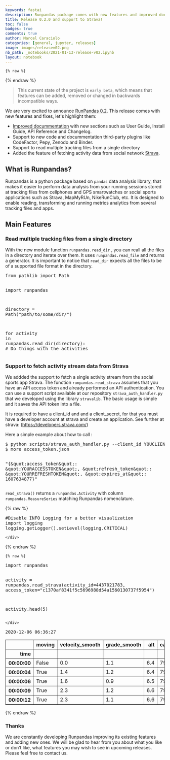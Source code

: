 ```yaml
---
keywords: fastai
description: Runpandas package comes with new features and improved docs!
title: Release 0.2.0 and support to Strava! 
toc: false 
badges: true
comments: true
author: Marcel Caraciolo
categories: [general, jupyter, releases]
image: images/releasev02.png
nb_path: _notebooks/2021-01-13-release-v02.ipynb
layout: notebook
---
```


<!--
#################################################
### THIS FILE WAS AUTOGENERATED! DO NOT EDIT! ###
#################################################
# file to edit: _notebooks/2021-01-13-release-v02.ipynb
-->

<div class="container" id="notebook-container">
        
    {% raw %}
    
<div class="cell border-box-sizing code_cell rendered">

</div>
    {% endraw %}

<div class="cell border-box-sizing text_cell rendered"><div class="inner_cell">
<div class="text_cell_render border-box-sizing rendered_html">
<blockquote><p>This  current state of the project is <code>early beta</code>, which means that features can be added, removed or changed in backwards incompatible ways.</p>
</blockquote>

</div>
</div>
</div>
<div class="cell border-box-sizing text_cell rendered"><div class="inner_cell">
<div class="text_cell_render border-box-sizing rendered_html">
<p>We are very excited to announce <a href="https://pypi.org/project/runpandas/">RunPandas 0.2</a>. This release comes with new features and fixes, let's highlight them:</p>

</div>
</div>
</div>
<div class="cell border-box-sizing text_cell rendered"><div class="inner_cell">
<div class="text_cell_render border-box-sizing rendered_html">
<ul>
<li><a href="https://www.runpandas.run/en/latest/">Improved docummentation</a> with new sections such as User Guide, Install Guide, API Reference and Changelog.</li>
<li>Support to new code and docummentation third-party plugins like CodeFactor, Pepy, Zenodo and Binder.</li>
<li>Support to read multiple tracking files from a single directory </li>
<li>Added the feature of fetching activity data from social network <a href="http://strava.com/">Strava</a>.</li>
</ul>

</div>
</div>
</div>
<div class="cell border-box-sizing text_cell rendered"><div class="inner_cell">
<div class="text_cell_render border-box-sizing rendered_html">
<h2 id="What-is-Runpandas?">What is Runpandas?<a class="anchor-link" href="#What-is-Runpandas?"> </a></h2>
</div>
</div>
</div>
<div class="cell border-box-sizing text_cell rendered"><div class="inner_cell">
<div class="text_cell_render border-box-sizing rendered_html">
<p>Runpandas is a python package based on <code>pandas</code> data analysis library, that makes it easier to perform data analysis from your running sessions stored at tracking files from cellphones and GPS smartwatches or social sports applications such as Strava, MapMyRUn, NikeRunClub, etc. It is designed to enable reading, transforming and running metrics analytics from several tracking files and apps.</p>

</div>
</div>
</div>
<div class="cell border-box-sizing text_cell rendered"><div class="inner_cell">
<div class="text_cell_render border-box-sizing rendered_html">
<h2 id="Main-Features">Main Features<a class="anchor-link" href="#Main-Features"> </a></h2>
</div>
</div>
</div>
<div class="cell border-box-sizing text_cell rendered"><div class="inner_cell">
<div class="text_cell_render border-box-sizing rendered_html">
<h3 id="Read-multiple-tracking-files-from-a-single-directory">Read multiple tracking files from a single directory<a class="anchor-link" href="#Read-multiple-tracking-files-from-a-single-directory"> </a></h3>
</div>
</div>
</div>
<div class="cell border-box-sizing text_cell rendered"><div class="inner_cell">
<div class="text_cell_render border-box-sizing rendered_html">
<p>With the new module function <code>runpandas.read_dir</code> , you can reall all the files in a directory and iterate over them. It uses <code>runpandas.read_file</code>  and returns a generator. It is important to notice that
<code>read_dir</code> expects all the files to be of a supported file format in the directory.</p>

</div>
</div>
</div>
<div class="cell border-box-sizing text_cell rendered"><div class="inner_cell">
<div class="text_cell_render border-box-sizing rendered_html">
<div class="highlight"><pre><span></span><span class="kn">from</span> <span class="nn">pathlib</span> <span class="kn">import</span> <span class="n">Path</span>

<span class="kn">import</span> <span class="nn">runpandas</span>

<span class="n">directory</span> <span class="o">=</span> <span class="n">Path</span><span class="p">(</span><span class="s2">&quot;path/to/some/dir/&quot;</span><span class="p">)</span>

<span class="k">for</span> <span class="n">activity</span> <span class="ow">in</span> <span class="n">runpandas</span><span class="o">.</span><span class="n">read_dir</span><span class="p">(</span><span class="n">directory</span><span class="p">):</span>
    <span class="c1"># Do things with the activities</span>
</pre></div>

</div>
</div>
</div>
<div class="cell border-box-sizing text_cell rendered"><div class="inner_cell">
<div class="text_cell_render border-box-sizing rendered_html">
<h3 id="Support-to-fetch-activity-stream-data-from-Strava">Support to fetch activity stream data from Strava<a class="anchor-link" href="#Support-to-fetch-activity-stream-data-from-Strava"> </a></h3>
</div>
</div>
</div>
<div class="cell border-box-sizing text_cell rendered"><div class="inner_cell">
<div class="text_cell_render border-box-sizing rendered_html">
<p>We addded the support to fetch a single activity stream from the social sports app Strava. The function <code>runpandas.read_strava</code> assumes that you have an API access token and already performed an API authentication. You can use a support script available at our repository <code>strava_auth_handler.py</code> that we developed using the library <code>stravalib</code>.  The basic usage is simple and it saves the API token into a file.</p>
<p>It is required to have a client_id and and a client_secret, for that you must have a developer account at strava and create an application. See further at strava:  (<a href="https://developers.strava.com/">https://developers.strava.com/</a>)</p>
<p>Here a simple example about how to call :</p>

</div>
</div>
</div>
<div class="cell border-box-sizing text_cell rendered"><div class="inner_cell">
<div class="text_cell_render border-box-sizing rendered_html">
<div class="highlight"><pre><span></span><span class="gp">$</span> python scripts/strava_auth_handler.py --client_id YOUCLIENTID --client_secret YOURCLIENTSECRET
<span class="gp">$</span> more access_token.json

<span class="go">&quot;{\&quot;access_token\&quot;: \&quot;YOURACCESSTOKEN\&quot;, \&quot;refresh_token\&quot;: \&quot;YOURREFRESHTOKEN\&quot;, \&quot;expires_at\&quot;: 1607634877}&quot;</span>
</pre></div>

</div>
</div>
</div>
<div class="cell border-box-sizing text_cell rendered"><div class="inner_cell">
<div class="text_cell_render border-box-sizing rendered_html">
<p><code>read_strava()</code> returns a <code>runpandas.Activity</code> with column <code>runpandas.MeasureSeries</code> matching Runpandas nomenclature.</p>

</div>
</div>
</div>
    {% raw %}
    
<div class="cell border-box-sizing code_cell rendered">
<div class="input">

<div class="inner_cell">
    <div class="input_area">
<div class=" highlight hl-ipython3"><pre><span></span><span class="c1">#Disable INFO Logging for a better visualization</span>
<span class="kn">import</span> <span class="nn">logging</span>
<span class="n">logging</span><span class="o">.</span><span class="n">getLogger</span><span class="p">()</span><span class="o">.</span><span class="n">setLevel</span><span class="p">(</span><span class="n">logging</span><span class="o">.</span><span class="n">CRITICAL</span><span class="p">)</span>
</pre></div>

    </div>
</div>
</div>

</div>
    {% endraw %}

    {% raw %}
    
<div class="cell border-box-sizing code_cell rendered">
<div class="input">

<div class="inner_cell">
    <div class="input_area">
<div class=" highlight hl-ipython3"><pre><span></span><span class="kn">import</span> <span class="nn">runpandas</span>

<span class="n">activity</span> <span class="o">=</span> <span class="n">runpandas</span><span class="o">.</span><span class="n">read_strava</span><span class="p">(</span><span class="n">activity_id</span><span class="o">=</span><span class="mi">4437021783</span><span class="p">,</span> <span class="n">access_token</span><span class="o">=</span><span class="s2">&quot;c1370af8341f5c5696988d54a1560130737f5954&quot;</span><span class="p">)</span>

<span class="n">activity</span><span class="o">.</span><span class="n">head</span><span class="p">(</span><span class="mi">5</span><span class="p">)</span>
</pre></div>

    </div>
</div>
</div>

<div class="output_wrapper">
<div class="output">

<div class="output_area">

<div class="output_subarea output_stream output_stdout output_text">
<pre>2020-12-06 06:36:27
</pre>
</div>
</div>

<div class="output_area">


<div class="output_html rendered_html output_subarea output_execute_result">
<div>
<style scoped>
    .dataframe tbody tr th:only-of-type {
        vertical-align: middle;
    }

    .dataframe tbody tr th {
        vertical-align: top;
    }

    .dataframe thead th {
        text-align: right;
    }
</style>
<table border="1" class="dataframe">
  <thead>
    <tr style="text-align: right;">
      <th></th>
      <th>moving</th>
      <th>velocity_smooth</th>
      <th>grade_smooth</th>
      <th>alt</th>
      <th>cad</th>
      <th>dist</th>
      <th>hr</th>
      <th>lon</th>
      <th>lat</th>
    </tr>
    <tr>
      <th>time</th>
      <th></th>
      <th></th>
      <th></th>
      <th></th>
      <th></th>
      <th></th>
      <th></th>
      <th></th>
      <th></th>
    </tr>
  </thead>
  <tbody>
    <tr>
      <th>00:00:00</th>
      <td>False</td>
      <td>0.0</td>
      <td>1.1</td>
      <td>6.4</td>
      <td>79</td>
      <td>0.0</td>
      <td>111</td>
      <td>-34.847439</td>
      <td>-8.016994</td>
    </tr>
    <tr>
      <th>00:00:04</th>
      <td>True</td>
      <td>1.4</td>
      <td>1.2</td>
      <td>6.4</td>
      <td>79</td>
      <td>5.6</td>
      <td>111</td>
      <td>-34.847324</td>
      <td>-8.016978</td>
    </tr>
    <tr>
      <th>00:00:06</th>
      <td>True</td>
      <td>1.6</td>
      <td>0.9</td>
      <td>6.5</td>
      <td>79</td>
      <td>9.5</td>
      <td>111</td>
      <td>-34.847252</td>
      <td>-8.016969</td>
    </tr>
    <tr>
      <th>00:00:09</th>
      <td>True</td>
      <td>2.3</td>
      <td>1.2</td>
      <td>6.6</td>
      <td>79</td>
      <td>16.9</td>
      <td>111</td>
      <td>-34.847221</td>
      <td>-8.016894</td>
    </tr>
    <tr>
      <th>00:00:12</th>
      <td>True</td>
      <td>2.3</td>
      <td>1.1</td>
      <td>6.6</td>
      <td>79</td>
      <td>23.2</td>
      <td>111</td>
      <td>-34.847176</td>
      <td>-8.016860</td>
    </tr>
  </tbody>
</table>
</div>
</div>

</div>

</div>
</div>

</div>
    {% endraw %}

<div class="cell border-box-sizing text_cell rendered"><div class="inner_cell">
<div class="text_cell_render border-box-sizing rendered_html">
<h3 id="Thanks">Thanks<a class="anchor-link" href="#Thanks"> </a></h3>
</div>
</div>
</div>
<div class="cell border-box-sizing text_cell rendered"><div class="inner_cell">
<div class="text_cell_render border-box-sizing rendered_html">
<p>We are constantly developing Runpandas improving its existing features and adding new ones. We will be glad to hear from you about what you like or don’t like, what features you may wish to see in upcoming releases. Please feel free to contact us.</p>

</div>
</div>
</div>
</div>
 

